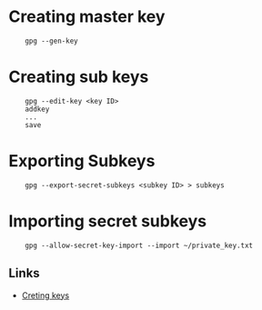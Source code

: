 # Creating master key

```
	gpg --gen-key
```

# Creating sub keys

```
	gpg --edit-key <key ID>
	addkey
	...
	save
```

# Exporting Subkeys

```
	gpg --export-secret-subkeys <subkey ID> > subkeys
```

# Importing secret subkeys

```
	gpg --allow-secret-key-import --import ~/private_key.txt
```

## Links
- [Creting keys](http://www.void.gr/kargig/blog/2013/12/02/creating-a-new-gpg-key-with-subkeys/)
